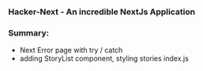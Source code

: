 ### Hacker-Next - An incredible NextJs Application

### Summary:

- Next Error page with try / catch
- adding StoryList component, styling stories index.js
